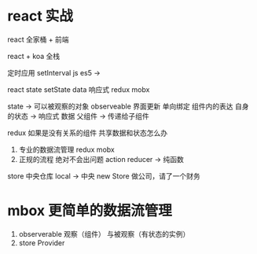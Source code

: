 # react 实战

react 全家桶 + 前端

react + koa 全栈

定时应用
setInterval js es5
->

react state setState data 响应式
redux mobx

state -> 可以被观察的对象 observeable
界面更新 单向绑定
组件内的表达 自身的状态 -> 响应式
数据 父组件 -> 传递给子组件

redux 如果是没有关系的组件 共享数据和状态怎么办

1. 专业的数据流管理 redux mobx
2. 正规的流程 绝对不会出问题
action
reducer -> 纯函数

store 中央仓库
local -> 中央
new Store 做公司，请了一个财务


# mbox 更简单的数据流管理
1. observerable 观察（组件） 与被观察（有状态的实例）
2. store Provider 